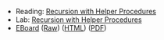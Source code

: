 * Reading: [Recursion with Helper Procedures](../readings/helper-recursion-reading.html)
* Lab: [Recursion with Helper Procedures](../labs/helper-recursion-lab.html)
* [EBoard](../eboards/26.md) 
  ([Raw](../eboards/26.md))
  ([HTML](../eboards/26.html))
  ([PDF](../eboards/26.pdf))
